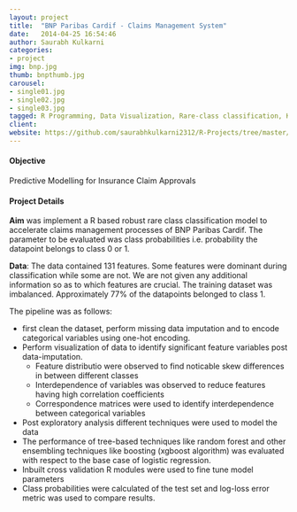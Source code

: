 ```yaml
---
layout: project
title:  "BNP Paribas Cardif - Claims Management System"
date:   2014-04-25 16:54:46
author: Saurabh Kulkarni
categories:
- project
img: bnp.jpg
thumb: bnpthumb.jpg
carousel:
- single01.jpg
- single02.jpg
- single03.jpg
tagged: R Programming, Data Visualization, Rare-class classification, Kaggle
client: 
website: https://github.com/saurabhkulkarni2312/R-Projects/tree/master/BNP-Paribas-Claims-Management
---
```

#### Objective
Predictive Modelling for Insurance Claim Approvals

#### Project Details
**Aim** was implement a R based robust rare class classification model to accelerate claims management processes of BNP Paribas Cardif. The parameter to be evaluated was class probabilities i.e. probability the datapoint belongs to class 0 or 1. 

**Data**: The data contained 131 features. Some features were dominant during classification while some are not. We are not given any additional information so as to which features are crucial. The training dataset was imbalanced. Approximately 77% of the datapoints belonged to class 1.

The pipeline was as follows: 
- first clean the dataset, perform missing data imputation and to encode categorical variables using one-hot encoding. 
- Perform visualization of data to identify significant feature variables post data-imputation.
    - Feature distributio  were observed to find noticable skew differences in between different classes
    - Interdependence of variables was observed to reduce features having high correlation coefficients
    - Correspondence matrices were used to identify interdependence between categorical variables
- Post exploratory analysis different techniques were used to model the data
- The performance of tree-based techniques like random forest and other ensembling techniques like boosting (xgboost algorithm) was evaluated with respect to the base case of logistic regression. 
- Inbuilt cross validation R modules were used to fine tune model parameters
- Class probabilities were calculated of the test set and log-loss error metric was used to compare results.